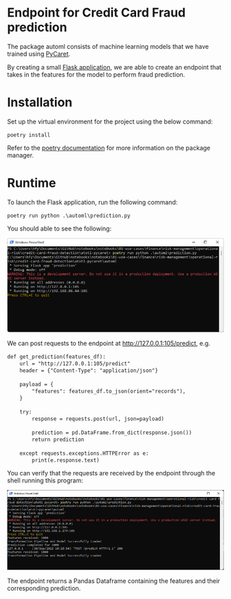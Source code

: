 # Endpoint for Credit Card Fraud prediction

The package automl consists of machine learning models that we have trained using [PyCaret](https://pycaret.org/).

By creating a small [Flask application](https://flask.palletsprojects.com/en/2.2.x/), we are able to create an endpoint that takes in the features for the model to perform fraud prediction.

# Installation

Set up the virtual environment for the project using the below command:
```
poetry install
```

Refer to the [poetry documentation](https://python-poetry.org/docs/master/#installing-with-the-official-installer) for more information on the package manager.


# Runtime
To launch the Flask application, run the following command:
```
poetry run python .\automl\prediction.py
```

You should able to see the following:

<img src="../img/flask_endpoint.png">

We can post requests to the endpoint at http://127.0.0.1:105/predict, e.g.  

```
def get_prediction(features_df):
    url = "http://127.0.0.1:105/predict"
    header = {"Content-Type": "application/json"}

    payload = {
        "features": features_df.to_json(orient="records"),
    }

    try:
        response = requests.post(url, json=payload)

        prediction = pd.DataFrame.from_dict(response.json())
        return prediction

    except requests.exceptions.HTTPError as e:
        print(e.response.text)
```

You can verify that the requests are received by the endpoint through the shell running this program:

<img src="../img/request_received.png"/>  


The endpoint returns a Pandas Dataframe containing the features and their corresponding prediction.
